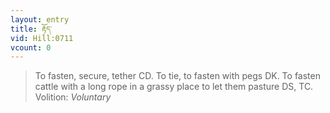```yaml
---
layout: entry
title: རྟོད་
vid: Hill:0711
vcount: 0
---
```

> To fasten, secure, tether CD\. To tie, to fasten with pegs DK\. To fasten cattle with a long rope in a grassy place to let them pasture DS, TC\.
> Volition: _Voluntary_



